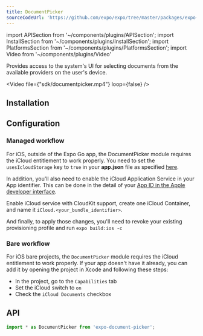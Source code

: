 ```yaml
---
title: DocumentPicker
sourceCodeUrl: 'https://github.com/expo/expo/tree/master/packages/expo-document-picker'
---
```


import APISection from '~/components/plugins/APISection';
import InstallSection from '~/components/plugins/InstallSection';
import PlatformsSection from '~/components/plugins/PlatformsSection';
import Video from '~/components/plugins/Video'

Provides access to the system's UI for selecting documents from the available providers on the user's device.

<Video file={"sdk/documentpicker.mp4"} loop={false} />

<PlatformsSection android emulator ios simulator web />

## Installation

<InstallSection packageName="expo-document-picker" />

## Configuration

### Managed workflow

For iOS, outside of the Expo Go app, the DocumentPicker module requires the iCloud entitlement to work properly. You need to set the `usesIcloudStorage` key to `true` in your **app.json** file as specified [here](../../../workflow/configuration.md#ios).

In addition, you'll also need to enable the iCloud Application Service in your App identifier. This can be done in the detail of your [App ID in the Apple developer interface](https://developer.apple.com/account/ios/identifier/bundle).

Enable iCloud service with CloudKit support, create one iCloud Container, and name it `iCloud.<your_bundle_identifier>`.

And finally, to apply those changes, you'll need to revoke your existing provisioning profile and run `expo build:ios -c`

### Bare workflow

For iOS bare projects, the `DocumentPicker` module requires the iCloud entitlement to work properly. If your app doesn't have it already, you can add it by opening the project in Xcode and following these steps:

- In the project, go to the `Capabilities` tab
- Set the iCloud switch to `on`
- Check the `iCloud Documents` checkbox

## API

```js
import * as DocumentPicker from 'expo-document-picker';
```

<APISection packageName="expo-document-picker" apiName="DocumentPicker" />
